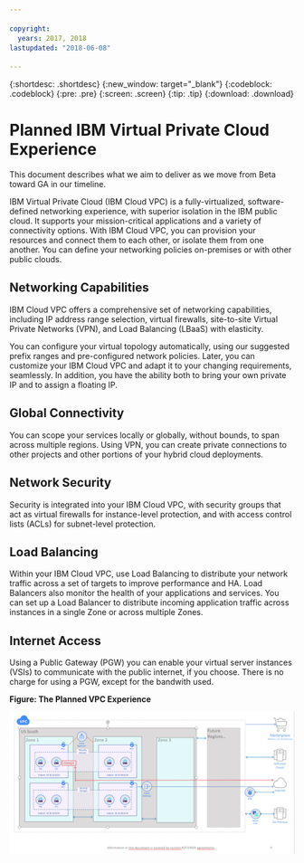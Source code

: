```yaml
---

copyright:
  years: 2017, 2018
lastupdated: "2018-06-08"

---
```


{:shortdesc: .shortdesc}
{:new_window: target="_blank"}
{:codeblock: .codeblock}
{:pre: .pre}
{:screen: .screen}
{:tip: .tip}
{:download: .download}

# Planned IBM Virtual Private Cloud Experience
This document describes what we aim to deliver as we move from Beta toward GA in our timeline.

IBM Virtual Private Cloud (IBM Cloud VPC) is a fully-virtualized, software-defined networking experience, with superior isolation in the IBM public cloud. It supports your mission-critical applications and a variety of connectivity options. With IBM Cloud VPC, you can provision your resources and connect them to each other, or isolate them from one another. You can define your networking policies on-premises or with other public clouds. 

## Networking Capabilities

IBM Cloud VPC offers a comprehensive set of networking capabilities, including IP address range selection, virtual firewalls, site-to-site Virtual Private Networks (VPN), and Load Balancing (LBaaS) with elasticity.

You can configure your virtual topology automatically, using our suggested prefix ranges and pre-configured network policies. Later, you can customize your IBM Cloud VPC and adapt it to your changing requirements, seamlessly. In addition, you have the ability both to bring your own private IP and to assign a floating IP.

## Global Connectivity

You can scope your services locally or globally, without bounds, to span across multiple regions. Using VPN, you can create private connections to other projects and other portions of your hybrid cloud deployments.

## Network Security

Security is integrated into your IBM Cloud VPC, with security groups that act as virtual firewalls for instance-level protection, and with access control lists (ACLs) for subnet-level protection. 

## Load Balancing

Within your IBM Cloud VPC, use Load Balancing to distribute your network traffic across a set of targets to improve performance and HA. Load Balancers also monitor the health of your applications and services. You can set up a Load Balancer to distribute incoming application traffic across instances in a single Zone or across multiple Zones.

## Internet Access

Using a Public Gateway (PGW) you can enable your virtual server instances (VSIs) to communicate with the public internet, if you choose. There is no charge for using a PGW, except for the bandwith used.

**Figure: The Planned VPC Experience**

![Planned Experience](images/planned-vpc-experience.png)
